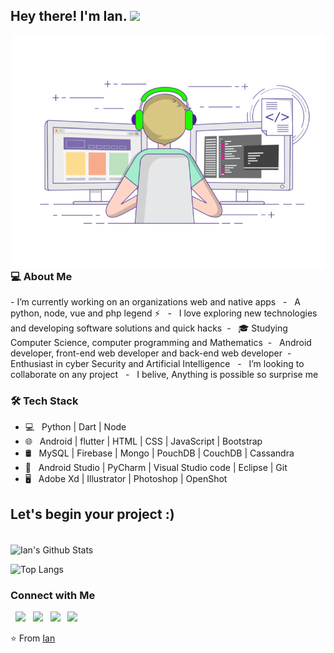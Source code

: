 <h2> Hey there! I'm Ian. <img src="https://github.com/souvikguria98/souvikguria98/blob/master/Hi.gif" width="25"></h2>
<img align="right" alt="GIF" src="https://raw.githubusercontent.com/devSouvik/devSouvik/master/gif3.gif" width="500"/>

<h3> 💻 About Me </h3>
- I’m currently working on an organizations web and native apps &nbsp;
- &nbsp; A python, node, vue and php legend ⚡ &nbsp;
- &nbsp; I love exploring new technologies and developing software solutions and quick hacks&nbsp;
- &nbsp; 🎓 Studying Computer Science, computer programming and Mathematics&nbsp;
- &nbsp; Android developer, front-end web developer and back-end web developer&nbsp;
- &nbsp; Enthusiast in cyber Security and Artificial Intelligence &nbsp;
- &nbsp; I’m looking to collaborate on any project &nbsp;
- &nbsp; I belive, Anything is possible so surprise me

<h3>🛠 Tech Stack</h3>

- 💻 &nbsp; Python | Dart | Node
- 🌐 &nbsp; Android | flutter | HTML | CSS | JavaScript | Bootstrap 
- 🛢 &nbsp; MySQL | Firebase | Mongo | PouchDB | CouchDB | Cassandra
- 🔧 &nbsp; Android Studio | PyCharm | Visual Studio code | Eclipse | Git
- 🖥 &nbsp; Adobe Xd | Illustrator | Photoshop | OpenShot

## Let's begin your project :)

<br>

<img align="center" src="https://github-readme-stats.vercel.app/api?username=Ian-Leo&include_all_commits=true&count_private=true&show_icons=true&line_height=20&title_color=7A7ADB&icon_color=2234AE&text_color=D3D3D3&bg_color=0,000000,130F40" alt="Ian's Github Stats">

</br>

![Top Langs](https://github-readme-stats.vercel.app/api/top-langs/?username=Ian-Leo&layout=compact&text_color=daf7dc&bg_color=151515)

<h3> Connect with Me </h3>

<p align="left">
&nbsp; <a href="https://twitter.com/ian_keezy" target="_blank" rel="noopener noreferrer"><img src="https://img.icons8.com/plasticine/100/000000/twitter.png" width="50" /></a>  
&nbsp; <a href="https://www.instagram.com/its_ian/" target="_blank" rel="noopener noreferrer"><img src="https://img.icons8.com/plasticine/100/000000/instagram-new.png" width="50" /></a>  
&nbsp; <a href="https://www.linkedin.com/in/its_ian/" target="_blank" rel="noopener noreferrer"><img src="https://img.icons8.com/plasticine/100/000000/linkedin.png" width="50" /></a>
&nbsp; <a href="mailto:254710710037@ya.ru" target="_blank" rel="noopener noreferrer"><img src="https://img.icons8.com/plasticine/100/000000/gmail.png"  width="50" /></a>
</p>

⭐️ From [Ian](https://github.com/Ian-Leo)
